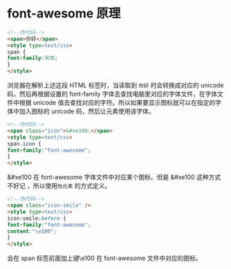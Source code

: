 # font-awesome 原理

```html
<!--伪代码-->
<span>你好</span>
<style type=text/css>
span {
font-family:宋体;
}
</style>
```

浏览器在解析上述这段 HTML 标签时，当读取到 `你好` 时会转换成对应的 unicode 码，然后再根据设置的 font-family 字体去查找电脑里对应的字体文件，在字体文件中根据 unicode 值去查找对应的字符。所以如果要显示图标就可以在指定的字体中加入图标的 unicode 码，然后让元素使用该字体。

```html
<!--伪代码-->
<span class="icon">&#xe100;</span>
<style type=text/css>
span.icon {
font-family:"font-awesome";
}
</style>
```

&#xe100 在 font-awesome 字体文件中对应某个图标。但是 &#xe100 这种方式不好记 ，所以使用`伪元素` 的方式定义。

```html
<!--伪代码-->
<span class="icon-smile" />
<style type=text/css>
icon-smile:before {
font-family:"font-awesome";
content:"\e100";
}
</style>
```

会在 span 标签前面加上键\e100 在 font-awesome 文件中对应的图标。